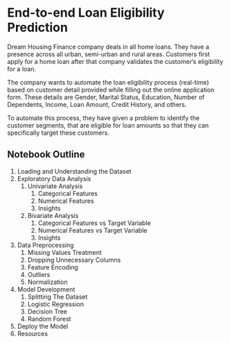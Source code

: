 # End-to-end Loan Eligibility Prediction
Dream Housing Finance company deals in all home loans. They have a presence across all urban, semi-urban and rural areas. Customers first apply for a home loan after that company validates the customer’s eligibility for a loan. 

The company wants to automate the loan eligibility process (real-time) based on customer detail provided while filling out the online application form. These details are Gender, Marital Status, Education, Number of Dependents, Income, Loan Amount, Credit History, and others. 

To automate this process, they have given a problem to identify the customer segments, that are eligible for loan amounts so that they can specifically target these customers.
## Notebook Outline
1. Loading and Understanding the Dataset
2. Exploratory Data Analysis
    1. Univariate Analysis
        1. Categorical Features
        2. Numerical Features
        3. Insights
    2. Bivariate Analysis
        1. Categorical Features vs Target Variable
        2. Numerical Features vs Target Variable
        3. Insights
3. Data Preprocessing
    1. Missing Values Treatment
    2. Dropping Unnecessary  Columns
    3. Feature Encoding
    4. Outliers
    5. Normalization
4. Model Development
    1. Splitting The Dataset
    2. Logistic Regression
    4. Decision Tree
    5. Random Forest
5. Deploy the Model
6. Resources    

